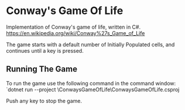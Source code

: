 # Conway's Game Of Life

Implementation of Conway's game of life, written in C#.
https://en.wikipedia.org/wiki/Conway%27s_Game_of_Life

The game starts with a default number of Initially Populated cells, and continues until a key is pressed.

## Running The Game

To run the game use the following command in the command window:
	`dotnet run --project \ConwaysGameOfLife\ConwaysGameOfLife.csproj

Push any key to stop the game.
